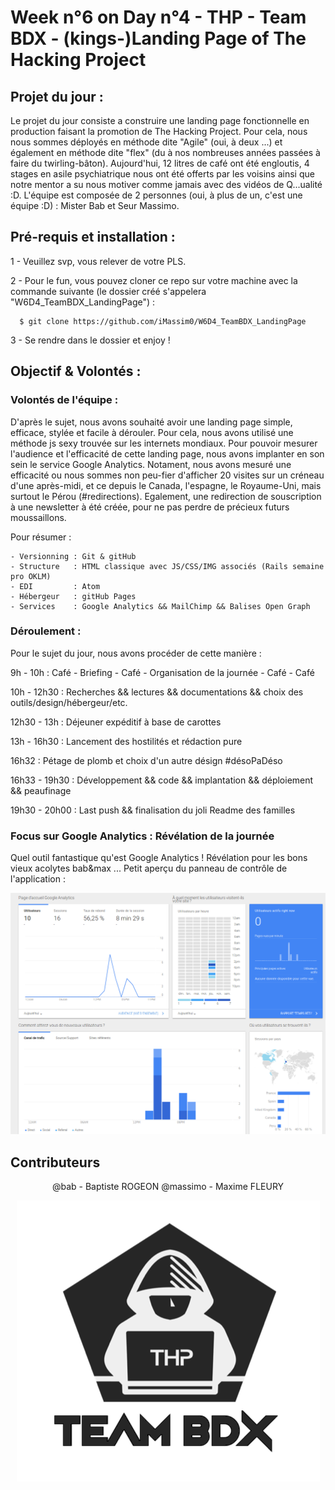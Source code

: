 # Week n°6 on Day n°4 - THP - Team BDX - (kings-)Landing Page of The Hacking Project

## Projet du jour :

  Le projet du jour consiste a construire une landing page fonctionnelle en production faisant la promotion de The Hacking Project. Pour cela, nous nous sommes déployés en méthode dite "Agile" (oui, à deux ...) et également en méthode dite "flex" (du à nos nombreuses années passées à faire du twirling-bâton). Aujourd'hui, 12 litres de café ont été engloutis, 4 stages en asile psychiatrique nous ont été offerts par les voisins ainsi que notre mentor a su nous motiver comme jamais avec des vidéos de Q...ualité :D. L'équipe est composée de 2 personnes (oui, à plus de un, c'est une équipe :D) : Mister Bab et Seur Massimo.

## Pré-requis et installation :

1 - Veuillez svp, vous relever de votre PLS.

2 - Pour le fun, vous pouvez cloner ce repo sur votre machine avec la commande suivante (le dossier créé s'appelera "W6D4_TeamBDX_LandingPage") :
```
  $ git clone https://github.com/iMassim0/W6D4_TeamBDX_LandingPage
```

3 - Se rendre dans le dossier et enjoy !

## Objectif & Volontés :

### Volontés de l'équipe :

  D'après le sujet, nous avons souhaité avoir une landing page simple, efficace, stylée et facile à dérouler. Pour cela, nous avons utilisé une méthode js sexy trouvée sur les internets mondiaux. Pour pouvoir mesurer l'audience et l'efficacité de cette landing page, nous avons implanter en son sein le service Google Analytics. Notament, nous avons mesuré une efficacité ou nous sommes non peu-fier d'afficher 20 visites sur un créneau d'une après-midi, et ce depuis le Canada, l'espagne, le Royaume-Uni, mais surtout le Pérou (#redirections). Egalement, une redirection de souscription à une newsletter à été créée, pour ne pas perdre de précieux futurs moussaillons.

  Pour résumer :

    - Versionning : Git & gitHub
    - Structure   : HTML classique avec JS/CSS/IMG associés (Rails semaine pro OKLM)
    - EDI         : Atom
    - Hébergeur   : gitHub Pages
    - Services    : Google Analytics && MailChimp && Balises Open Graph

### Déroulement :

Pour le sujet du jour, nous avons procéder de cette manière :

  9h - 10h      : Café - Briefing - Café - Organisation de la journée - Café - Café

  10h - 12h30   : Recherches && lectures && documentations && choix des outils/design/hébergeur/etc.

  12h30 - 13h   : Déjeuner expéditif à base de carottes

  13h - 16h30   : Lancement des hostilités et rédaction pure

  16h32         : Pétage de plomb et choix d'un autre désign #désoPaDéso

  16h33 - 19h30 : Développement && code && implantation && déploiement && peaufinage

  19h30 - 20h00 : Last push && finalisation du joli Readme des familles

### Focus sur Google Analytics : Révélation de la journée

  Quel outil fantastique qu'est Google Analytics ! Révélation pour les bons vieux acolytes bab&max ... Petit aperçu du panneau de contrôle de l'application :
  <p align="center">
    <img src="analytics2.png"/>
  </p>

## Contributeurs

<p align="center">@bab - Baptiste ROGEON         @massimo - Maxime FLEURY</p>

<p align="center">
  <img src="THP_BDX.png"/>
</p>
